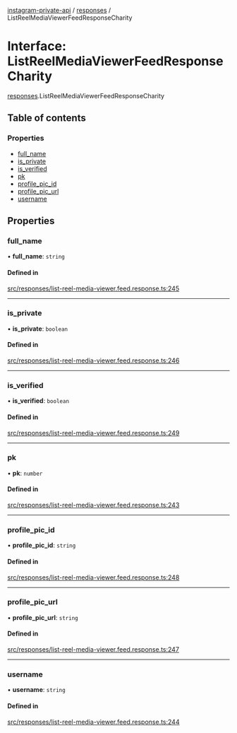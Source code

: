 [instagram-private-api](../../README.md) / [responses](../../modules/responses.md) / ListReelMediaViewerFeedResponseCharity

# Interface: ListReelMediaViewerFeedResponseCharity

[responses](../../modules/responses.md).ListReelMediaViewerFeedResponseCharity

## Table of contents

### Properties

- [full\_name](ListReelMediaViewerFeedResponseCharity.md#full_name)
- [is\_private](ListReelMediaViewerFeedResponseCharity.md#is_private)
- [is\_verified](ListReelMediaViewerFeedResponseCharity.md#is_verified)
- [pk](ListReelMediaViewerFeedResponseCharity.md#pk)
- [profile\_pic\_id](ListReelMediaViewerFeedResponseCharity.md#profile_pic_id)
- [profile\_pic\_url](ListReelMediaViewerFeedResponseCharity.md#profile_pic_url)
- [username](ListReelMediaViewerFeedResponseCharity.md#username)

## Properties

### full\_name

• **full\_name**: `string`

#### Defined in

[src/responses/list-reel-media-viewer.feed.response.ts:245](https://github.com/Nerixyz/instagram-private-api/blob/b3351b9/src/responses/list-reel-media-viewer.feed.response.ts#L245)

___

### is\_private

• **is\_private**: `boolean`

#### Defined in

[src/responses/list-reel-media-viewer.feed.response.ts:246](https://github.com/Nerixyz/instagram-private-api/blob/b3351b9/src/responses/list-reel-media-viewer.feed.response.ts#L246)

___

### is\_verified

• **is\_verified**: `boolean`

#### Defined in

[src/responses/list-reel-media-viewer.feed.response.ts:249](https://github.com/Nerixyz/instagram-private-api/blob/b3351b9/src/responses/list-reel-media-viewer.feed.response.ts#L249)

___

### pk

• **pk**: `number`

#### Defined in

[src/responses/list-reel-media-viewer.feed.response.ts:243](https://github.com/Nerixyz/instagram-private-api/blob/b3351b9/src/responses/list-reel-media-viewer.feed.response.ts#L243)

___

### profile\_pic\_id

• **profile\_pic\_id**: `string`

#### Defined in

[src/responses/list-reel-media-viewer.feed.response.ts:248](https://github.com/Nerixyz/instagram-private-api/blob/b3351b9/src/responses/list-reel-media-viewer.feed.response.ts#L248)

___

### profile\_pic\_url

• **profile\_pic\_url**: `string`

#### Defined in

[src/responses/list-reel-media-viewer.feed.response.ts:247](https://github.com/Nerixyz/instagram-private-api/blob/b3351b9/src/responses/list-reel-media-viewer.feed.response.ts#L247)

___

### username

• **username**: `string`

#### Defined in

[src/responses/list-reel-media-viewer.feed.response.ts:244](https://github.com/Nerixyz/instagram-private-api/blob/b3351b9/src/responses/list-reel-media-viewer.feed.response.ts#L244)
